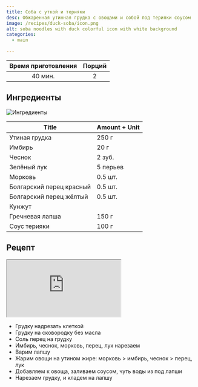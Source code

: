 ```yaml
---
title: Соба с уткой и терияки
desc: Обжаренная утинная грудка с овощами и собой под терияки соусом
image: /recipes/duck-soba/icon.png
alt: soba noodles with duck colorful icon with white background
categories:
  - main

---
```


| Время приготовления |   Порций   |
|:-------------------:|:----------:|
|     40 мин.      | 2 |

## Ингредиенты

![Ингредиенты](/images/recipes/duck-soba/ingredients.png)


| Title                        | Amount + Unit |
|------------------------------|---------------|
| Утиная грудка                | 250 г         |
| Имбирь                       | 20 г          |
| Чеснок                      | 2 зуб.        |
| Зелёный лук                 | 5 перьев       |
| Морковь                     | 0.5 шт.       |
| Болгарский перец красный   | 0.5 шт.       |
| Болгарский перец жёлтый    | 0.5 шт.       |
| Кунжут                      |               |
| Гречневая лапша             | 150 г         |
| Соус терияки                | 100 г         |

## Рецепт

<iframe src="https://www.youtube.com/embed/CYouXwvazpg" ></iframe>

- Грудку надрезать клеткой
- Грудку на сковородку без масла
- Соль перец на грудку
- Имбирь, чеснок, морковь, перец, лук нарезаем
- Варим лапшу
- Жарим овощи на утином жире: морковь > имбирь, чеснок > перец, лук
- Добавляем к овоща, заливаем соусом, чуть воды из под лапши
- Нарезаем грудку, и кладем на лапшу